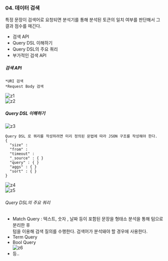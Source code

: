 ### 04. 데이터 검색
특정 문장이 검색어로 요청되면 분석기를 통해 분석된 토큰의 일치 여부를 판단해서 그 결과 점수를 매긴다.

* 검색 API
* Query DSL 이해하기
* Query DSL의 주요 쿼리
* 부가적인 검색 API

##### 검색 API
~~~
*URI 검색
*Request Body 검색
~~~
![z1](https://user-images.githubusercontent.com/53853730/65936124-77d0be00-e456-11e9-9433-666813c14058.JPG) <br>
![z2](https://user-images.githubusercontent.com/53853730/65936125-77d0be00-e456-11e9-8155-f0d0c1642bae.JPG) <br>

##### Query DSL 이해하기
![z3](https://user-images.githubusercontent.com/53853730/65936305-3096fd00-e457-11e9-8add-93933f868849.JPG) <br>
~~~
Query DSL 로 쿼리를 작성하려면 미리 정의된 문법에 따라 JSON 구조를 작성해야 한다.
{
  "size" :
  "from" :
  "timeout" :
  "_source" : { }
  "query" : { }
  "aggs" : { }
  "sort" : { }
}
~~~
![z4](https://user-images.githubusercontent.com/53853730/65936576-05f97400-e458-11e9-8a13-967a7b3dd04f.JPG) <br>
![z5](https://user-images.githubusercontent.com/53853730/65936578-06920a80-e458-11e9-9fab-95fd11bd3c67.JPG) <br>

###### Query DSL의 주요 쿼리 <br>
* Match Query : 텍스트, 숫자 , 날짜 등이 포함된 문장을 형태소 분석을 통해 텀으로 분리한 후 <br>
텀을 이용해 검색 질의를 수행한다. 검색어가 분석돼야 할 경우에 사용한다. <br> 
* Term Query <br>
* Bool Query <br>
![z6](https://user-images.githubusercontent.com/53853730/65936795-cd0dcf00-e458-11e9-91f3-56ac09328c26.JPG) <br>
* 등..

